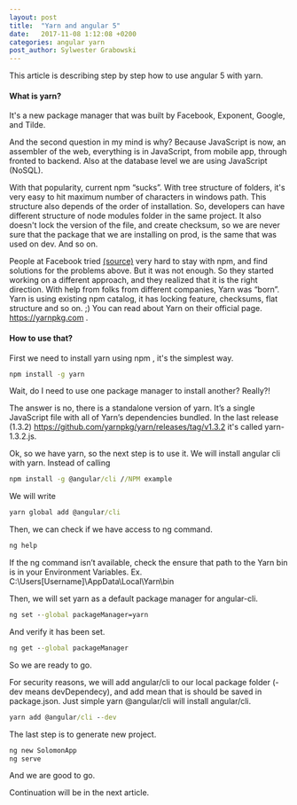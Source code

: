 ```yaml
---
layout: post
title:  "Yarn and angular 5"
date:   2017-11-08 1:12:08 +0200
categories: angular yarn
post_author: Sylwester Grabowski
---
```

This article is describing step by step how to use angular 5 with yarn. 

####  What is yarn? 
It's a new package manager that was built by Facebook, Exponent, Google, and Tilde. 

And the second question in my mind is why? 
Because JavaScript is now, an assembler of the web, everything is in JavaScript, from mobile app, through fronted to backend. Also at the database level we are using JavaScript (NoSQL).

With that popularity, current npm “sucks”. With tree structure of folders, it's very easy to hit maximum number of characters in windows path. This structure also depends of the order of installation. So, developers can have different structure of node modules folder in the same project. It also doesn't lock the version of the file, and create checksum, so we are never sure that the package that we are installing on prod, is the same that was used on dev. And so on.

People at Facebook tried [(source)](https://code.facebook.com/posts/1840075619545360) very hard to stay with npm, and find solutions for the problems above. But it was not enough. 
So they started working on a different approach, and they realized that it is the right direction. 
With help from folks from different companies, Yarn was “born”.
 Yarn is using existing npm catalog, it has locking feature, checksums, flat structure and so on. ;)
You can read about Yarn on their official page. https://yarnpkg.com .


####  How to use that?

First we need to install yarn using npm , it's the simplest way.
```cmd
npm install -g yarn
```
Wait, do I need to use one package manager to install another? Really?!

The answer is no, there is a standalone version of yarn.  It’s a single JavaScript file with all of Yarn’s dependencies bundled. In the last release (1.3.2) https://github.com/yarnpkg/yarn/releases/tag/v1.3.2 it's called yarn-1.3.2.js.


Ok, so we have yarn, so the next step is to use it. We will install angular cli with yarn.
Instead of calling 
```cmd
npm install -g @angular/cli //NPM example
```
We will write 
```cmd
yarn global add @angular/cli
```

Then, we can check if we have access to ng command. 
```cmd
ng help
```

If the ng command isn’t available, check the ensure that path to the Yarn bin is in your Environment  Variables. Ex. C:\Users\[Username]\AppData\Local\Yarn\bin

Then, we will set yarn as a default package manager for angular-cli. 
```cmd
ng set --global packageManager=yarn
```
And verify it has been set. 
```cmd
ng get --global packageManager
```
So we are ready to go. 

For security reasons, we will add angular/cli to our local package folder (-dev means devDependecy), and add mean that is should be saved in package.json. Just simple yarn @angular/cli will install angular/cli.
```cmd
yarn add @angular/cli --dev
```
The last step is to generate new project.
```cmd
ng new SolomonApp
ng serve 
```
And we are good to go.

Continuation will be in the next article.